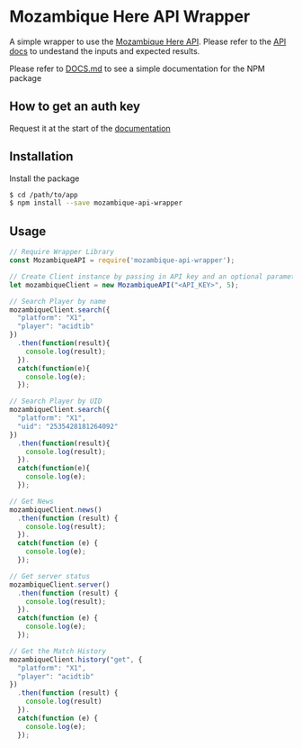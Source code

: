 # Mozambique Here API Wrapper
A simple wrapper to use the [Mozambique Here API](https://github.com/HugoDerave/ApexLegendsAPI/blob/master/README.md). Please refer to the [API docs](https://apexlegendsapi.com/) to undestand the inputs and expected results.

Please refer to [DOCS.md](https://github.com/arubinofaux/mozambique-api-wrapper/blob/master/DOCS.md) to see a simple documentation for the NPM package

## How to get an auth key
Request it at the start of the [documentation](https://apexlegendsapi.com/)

## Installation

Install the package

```sh
$ cd /path/to/app
$ npm install --save mozambique-api-wrapper
```

## Usage

```js
// Require Wrapper Library
const MozambiqueAPI = require('mozambique-api-wrapper');

// Create Client instance by passing in API key and an optional parameter to choose which API version to use (default will always be the latest version, currently 5)
let mozambiqueClient = new MozambiqueAPI("<API_KEY>", 5);

// Search Player by name
mozambiqueClient.search({
  "platform": "X1",
  "player": "acidtib"
})
  .then(function(result){
    console.log(result);
  }).
  catch(function(e){
    console.log(e);
  });

// Search Player by UID
mozambiqueClient.search({
  "platform": "X1",
  "uid": "2535428181264092"
})
  .then(function(result){
    console.log(result);
  }).
  catch(function(e){
    console.log(e);
  });

// Get News
mozambiqueClient.news()
  .then(function (result) {
    console.log(result);
  }).
  catch(function (e) {
    console.log(e);
  });

// Get server status
mozambiqueClient.server()
  .then(function (result) {
    console.log(result);
  }).
  catch(function (e) {
    console.log(e);
  });

// Get the Match History
mozambiqueClient.history("get", {
  "platform": "X1",
  "player": "acidtib"
})
  .then(function (result) {
    console.log(result)
  }).
  catch(function (e) {
    console.log(e);
  });
```
